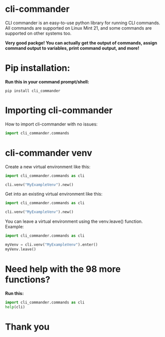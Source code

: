 # cli-commander

CLI commander is an easy-to-use python library for running CLI commands.
All commands are supported on Linux Mint 21, and some commands are supported on other
systems too.

**Very good packge! You can actually get the output of commands,
assign command output to variables,
print command output, and more!**

# Pip installation:
**Run this in your command prompt/shell:**

```
pip install cli_commander
```

# Importing cli-commander

How to import cli-commander with no issues:

```python
import cli_commander.commands
```

# cli-commander venv

Create a new virtual environment like this:

```python
import cli_commander.commands as cli

cli.venv("MyExampleVenv").new()
```

Get into an existing virtual environment like this:

```python
import cli_commander.commands as cli

cli.venv("MyExampleVenv").new()
```

You can leave a virtual environment using the venv.leave() function.
Example:

```python
import cli_commander.commands as cli

myVenv = cli.venv("MyExampleVenv").enter()
myVenv.leave()
```

# Need help with the 98 more functions?

**Run this:**

```python
import cli_commander.commands as cli
help(cli)
```

# Thank you
